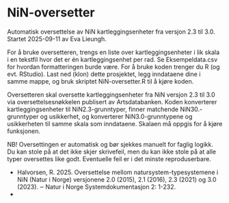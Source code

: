 # NiN-oversetter

Automatisk oversettelse av NiN kartleggingsenheter fra versjon 2.3 til 3.0. Startet 2025-09-11 av Eva Lieungh.

For å bruke oversetteren, trengs en liste over kartleggingsenheter i lik skala i en tekstfil hvor det er én kartleggingsenhet per rad. Se Eksempeldata.csv for hvordan formatteringen burde være. For å bruke koden trenger du R (og evt. RStudio). Last ned (klon) dette prosjektet, legg inndataene dine i samme mappe, og bruk skriptet NiN-oversetter.R til å kjøre koden. 

Oversetteren skal oversette kartleggingsenheter fra NiN versjon 2.3 til 3.0 via oversettelsesnøkkelen publisert av Artsdatabanken. Koden konverterer kartleggingsenheter til NiN2.3-grunntyper, finner matchende NiN30.-grunntyper og usikkerhet, og konverterer NiN3.0-grunntypene og usikkerheten til samme skala som inndataene. Skalaen må oppgis for å kjøre funksjonen.

NB! Oversettingen er automatisk og bør sjekkes manuelt for faglig logikk. Du kan stole på at det ikke skjer skrivefeil, men du kan ikke stole på at alle typer oversettes like godt. Eventuelle feil er i det minste reproduserbare.

- Halvorsen, R. 2025. Oversettelse mellom natursystem-typesystemene i NiN (Natur i Norge) versjonene 2.0 (2015), 2.1 (2016), 2.3 (2021) og 3.0 (2023). ‒ Natur i Norge Systemdokumentasjon 2: 1-232.
- 
